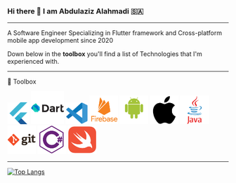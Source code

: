 ### Hi there 👋 I am Abdulaziz Alahmadi 🇸🇦

---

A Software Engineer Specializing in Flutter framework and Cross-platform mobile app development since 2020

Down below in the **toolbox** you'll find a list of Technologies that I'm experienced with.

---

🧰 Toolbox

<img src="https://github.com/devicons/devicon/blob/master/icons/flutter/flutter-original.svg" alt="Flutter logo" width="50" height="50"/> <img src="https://github.com/devicons/devicon/blob/master/icons/dart/dart-original-wordmark.svg" alt="Dart logo" width="75" height="75"/> <img src="https://github.com/devicons/devicon/blob/master/icons/vscode/vscode-original.svg" alt="VSCode logo" width="50" height="50"/> <img src="https://github.com/devicons/devicon/blob/master/icons/firebase/firebase-plain-wordmark.svg" alt="Firebase logo" width="65" height="65"/> <img src="https://github.com/devicons/devicon/blob/master/icons/android/android-original-wordmark.svg" alt="Andorid logo" width="65" height="65"/> <img src="https://github.com/devicons/devicon/blob/master/icons/apple/apple-original.svg" alt="Apple logo" width="65" height="65"/> <img src="https://github.com/devicons/devicon/blob/master/icons/java/java-original-wordmark.svg" alt="Java logo" width="65" height="65"/> <img src="https://github.com/devicons/devicon/blob/master/icons/git/git-original-wordmark.svg" alt="Git logo" width="65" height="65"/> <img src="https://github.com/devicons/devicon/blob/master/icons/csharp/csharp-line.svg" alt="C# logo" width="65" height="65"/> <img src="https://github.com/devicons/devicon/blob/master/icons/swift/swift-original.svg" alt="swift logo" width="65" height="65"/> 

---

[![Top Langs](https://github-readme-stats.vercel.app/api/top-langs/?username=a7madi)](https://github.com/anuraghazra/github-readme-stats)

<!--
**a7madi/a7madi** is a ✨ _special_ ✨ repository because its `README.md` (this file) appears on your GitHub profile.

Here are some ideas to get you started:

- 🔭 I’m currently working on ...
- 🌱 I’m currently learning ...
- 👯 I’m looking to collaborate on ...
- 🤔 I’m looking for help with ...
- 💬 Ask me about ...
- 📫 How to reach me: ...
- 😄 Pronouns: ...
- ⚡ Fun fact: ...
-->

